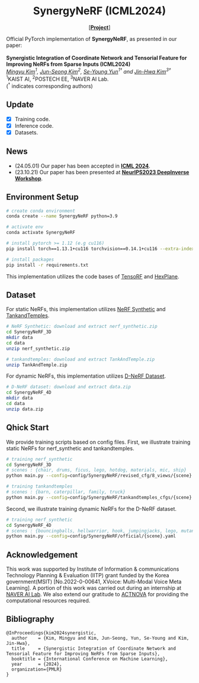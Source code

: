 <div align="center">

# SynergyNeRF (ICML2024)

<p align="center">
  <!-- [<a href="https://arxiv.org/pdf/2306.16928.pdf"><strong>Paper</strong></a>] -->
  [<a href="https://mingyukim87.github.io/SynergyNeRF/"><strong>Project</strong></a>]
  <!-- [<a href="#citation"><strong>BibTeX</strong></a>] -->
</p>


</div>

<!-- <a href="https://arxiv.org/abs/2402.03898"><img src="https://img.shields.io/badge/Paper-arXiv:2402.03898-Green"></a>
<a href=#bibtex><img src="https://img.shields.io/badge/Paper-BibTex-yellow"></a> -->

Official PyTorch implementation of **SynergyNeRF**, as presented in our paper: \
\
**Synergistic Integration of Coordinate Network and Tensorial Feature for Improving NeRFs from Sparse Inputs (ICML2024)** \
*[Mingyu Kim](https://mingyukim87.github.io/)<sup>1</sup>, [Jun-Seong Kim](https://ami.postech.ac.kr/members/kim-jun-seong/)<sup>2</sup>, 
[Se-Young Yun](https://fbsqkd.github.io/)<sup>1†</sup>
and [Jin-Hwa Kim](http://wityworks.com/)<sup>3†</sup>* \
<sup>1</sup>KAIST AI, <sup>2</sup>POSTECH EE, <sup>3</sup>NAVER AI Lab.  
(<sup>†</sup> indicates corresponding authors)

## Update
- [x] Training code.
- [x] Inference code.
- [x] Datasets.

## News

- (24.05.01) Our paper has been accepted in [**ICML 2024**](https://icml.cc/virtual/2024/poster/34866). 
- (23.10.21) Our paper has been presented at [**NeurIPS2023 DeepInverse Workshop**](https://openreview.net/forum?id=28zXoRIcZd&referrer=%5Bthe%20profile%20of%20Mingyu%20Kim%5D(%2Fprofile%3Fid%3D~Mingyu_Kim2)).

## Environment Setup
```bash
# create conda environment
conda create --name SynergyNeRF python=3.9

# activate env
conda activate SynergyNeRF

# install pytorch >= 1.12 (e.g cu116)
pip install torch==1.13.1+cu116 torchvision==0.14.1+cu116 --extra-index-url https://download.pytorch.org/whl/cu116

# install packages
pip install -r requirements.txt
```

This implementation utilizes the code bases of [TensoRF](https://github.com/apchenstu/TensoRF) and [HexPlane](https://github.com/Caoang327/HexPlane).

## Dataset
For static NeRFs, this implementation utilizes [NeRF Synthetic](https://drive.google.com/drive/folders/128yBriW1IG_3NJ5Rp7APSTZsJqdJdfc1) and [TankandTemples](https://dl.fbaipublicfiles.com/nsvf/dataset/TanksAndTemple.zip). 
```bash
# NeRF Synthetic: download and extract nerf_synthetic.zip
cd SynergyNeRF_3D
mkdir data
cd data
unzip nerf_synthetic.zip 

# tankandtemples: download and extract TankAndTemple.zip
unzip TankAndTemple.zip 
```
For dynamic NeRFs, this implementation utilizes [D-NeRF Dataset](https://www.dropbox.com/s/0bf6fl0ye2vz3vr/data.zip?e=1&dl=0). 
```bash
# D-NeRF dataset: download and extract data.zip
cd SynergyNeRF_4D
mkdir data
cd data
unzip data.zip 
```


## Qhick Start
We provide training scripts based on config files. First, we illustrate training static NeRFs for nerf_synthetic and tankandtemples.
```bash
# training nerf_synthetic
cd SynergyNeRF_3D 
# scenes : {chair, drums, ficus, lego, hotdog, materials, mic, ship}
python main.py --config=config/SynergyNeRF/revised_cfg/8_views/{scene}.yaml

# training tankandtemples
# scenes : {barn, caterpillar, family, truck}
python main.py --config=config/SynergyNeRF/tankandtemples_cfgs/{scene}.yaml
```
Second, we illustrate training dynamic NeRFs for the D-NeRF dataset.
```bash
# training nerf_synthetic
cd SynergyNeRF_4D 
# scenes : {bouncingballs, hellwarrior, hook, jumpingjacks, lego, mutant, standup, trex}
python main.py --config=config/SynergyNeRF/official/{scene}.yaml
```


## Acknowledgement
This work was supported by Institute of Information & communications Technology Planning & Evaluation (IITP) grant funded by the Korea government(MSIT) [No.2022-0-00641, XVoice: Multi-Modal Voice Meta Learning]. 
A portion of this work was carried out during an internship at <a href="https://naver-career.gitbook.io/en/teams/clova-cic/ai-lab" target="_blank">NAVER AI Lab</a>.
We also extend our gratitude to <a href="https://actnova.io" target="_blank">ACTNOVA</a> for providing the computational resources required.

## Bibliography
```bibtext
@InProceedings{kim2024synergistic,
  author    = {Kim, Mingyu and Kim, Jun-Seong, Yun, Se-Young and Kim, Jin-Hwa},  
  title     = {Synergistic Integration of Coordinate Network and Tensorial Feature for Improving NeRFs from Sparse Inputs},  
  booktitle = {International Conference on Machine Learning},  
  year      = {2024},  
  organization={PMLR}  
}
```
